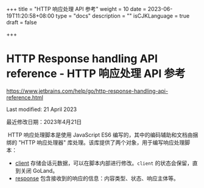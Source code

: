 +++
title = "HTTP 响应处理 API 参考"
weight = 10
date = 2023-06-19T11:20:58+08:00
type = "docs"
description = ""
isCJKLanguage = true
draft = false

+++
# HTTP Response handling API reference﻿ - HTTP 响应处理 API 参考

https://www.jetbrains.com/help/go/http-response-handling-api-reference.html

Last modified: 21 April 2023

最近修改日期：2023年4月21日

​	HTTP 响应处理脚本是使用 JavaScript ES6 编写的，其中的编码辅助和文档由捆绑的 "HTTP 响应处理器" 库处理。该库提供了两个对象，用于编写响应处理脚本： 

- [client](https://www.jetbrains.com/help/go/http-client-reference.html) 存储会话元数据，可以在脚本内部进行修改。`client` 的状态会保留，直到关闭 GoLand。
- [response](https://www.jetbrains.com/help/go/http-response-reference.html) 包含接收到的响应的信息：内容类型、状态、响应主体等。